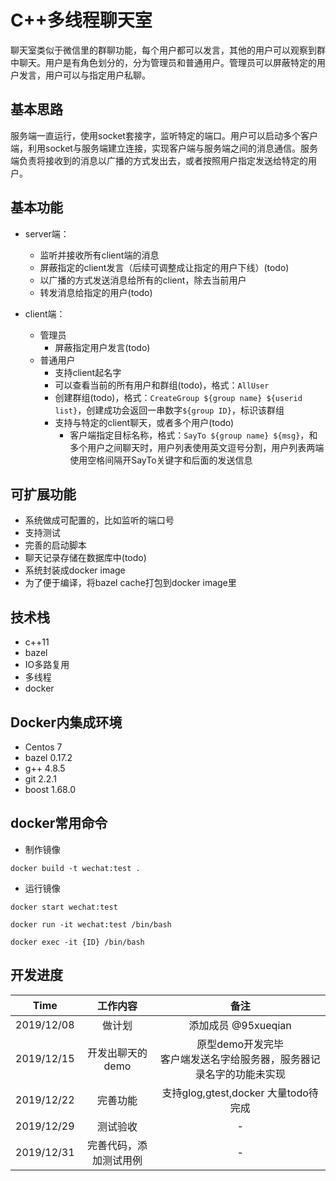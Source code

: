 # C++多线程聊天室

聊天室类似于微信里的群聊功能，每个用户都可以发言，其他的用户可以观察到群中聊天。用户是有角色划分的，分为管理员和普通用户。管理员可以屏蔽特定的用户发言，用户可以与指定用户私聊。

## 基本思路

服务端一直运行，使用socket套接字，监听特定的端口。用户可以启动多个客户端，利用socket与服务端建立连接，实现客户端与服务端之间的消息通信。服务端负责将接收到的消息以广播的方式发出去，或者按照用户指定发送给特定的用户。

## 基本功能

* server端：
  * 监听并接收所有client端的消息
  * 屏蔽指定的client发言（后续可调整成让指定的用户下线）(todo)
  * 以广播的方式发送消息给所有的client，除去当前用户
  * 转发消息给指定的用户(todo)

* client端：
  * 管理员
    * 屏蔽指定用户发言(todo)
  * 普通用户
    * 支持client起名字
    * 可以查看当前的所有用户和群组(todo)，格式：`AllUser`
    * 创建群组(todo)，格式：`CreateGroup ${group name} ${userid list}`，创建成功会返回一串数字`${group ID}`，标识该群组
    * 支持与特定的client聊天，或者多个用户(todo)
      * 客户端指定目标名称，格式：`SayTo ${group name} ${msg}`，和多个用户之间聊天时，用户列表使用英文逗号分割，用户列表两端使用空格间隔开SayTo关键字和后面的发送信息

## 可扩展功能

* 系统做成可配置的，比如监听的端口号
* 支持测试
* 完善的启动脚本
* 聊天记录存储在数据库中(todo)
* 系统封装成docker image
* 为了便于编译，将bazel cache打包到docker image里

## 技术栈

* c++11
* bazel
* IO多路复用
* 多线程
* docker

## Docker内集成环境

* Centos 7
* bazel 0.17.2
* g++ 4.8.5
* git 2.2.1
* boost 1.68.0

## docker常用命令

* 制作镜像

`docker build -t wechat:test .`

* 运行镜像

`docker start wechat:test`

`docker run -it wechat:test /bin/bash`

`docker exec -it {ID} /bin/bash`

## 开发进度

Time | 工作内容 | 备注
:-: | :-: | :-:
2019/12/08 | 做计划 | 添加成员 @95xueqian
2019/12/15 | 开发出聊天的demo | 原型demo开发完毕<br>客户端发送名字给服务器，服务器记录名字的功能未实现
2019/12/22 | 完善功能 | 支持glog,gtest,docker 大量todo待完成
2019/12/29 | 测试验收 | -
2019/12/31 | 完善代码，添加测试用例 | -

